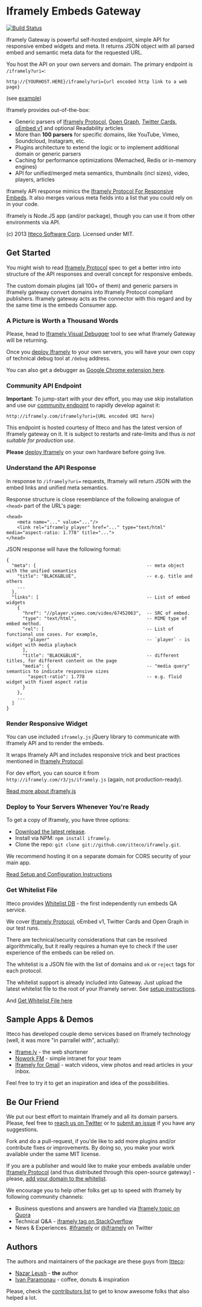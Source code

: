 # Iframely Embeds Gateway

[![Build Status](https://travis-ci.org/itteco/iframely.png?branch=master)](https://travis-ci.org/itteco/iframely)

Iframely Gateway is powerful self-hosted endpoint, simple API for responsive embed widgets and meta. It returns JSON object with all parsed embed and semantic meta data for the requested URL. 

You host the API on your own servers and domain. The primary endpoint is `/iframely?uri=`:

    http://{YOURHOST.HERE}/iframely?uri={url encoded http link to a web page}

(see [example](http://iframely.com/iframely?uri=http%3A%2F%2Fvimeo.com%2F67452063))

Iframely provides out-of-the-box:

 - Generic parsers of [Iframely Protocol](http://iframely.com/oembed2), [Open Graph](http://ogp.me/), [Twitter Cards](https://dev.twitter.com/docs/cards), [oEmbed v1](http://oembed.com/) and optional Readability articles
 - More than __100 parsers__ for specific domains, like YouTube, Vimeo, Soundcloud, Instagram, etc.
 - Plugins arсhitecture to extend the logic or to implement additional domain or generic parsers
 - Caching for performance optimizations (Memached, Redis or in-memory engines)
 - API for unified/merged meta semantics, thumbnails (incl sizes), video, players, articles


Iframely API response mimics the [Iframely Protocol For Responsive Embeds](http://iframely.com/oembed2). It also merges various meta fields into a list that you could rely on in your code.

Iframely is Node.JS app (and/or package), though you can use it from other environments via API.


(c) 2013 [Itteco Software Corp](http://itteco.com). Licensed under MIT.



## Get Started

You might wish to read [Iframely Protocol](http://iframely.com/oembed2) spec to get a better intro into structure of the API responses and overall concept for responsive embeds.

The custom domain plugins (all 100+ of them) and generic parsers in Iframely gateway convert domains into Iframely Protocol compliant publishers. Iframely gateway acts as the connector with this regard and by the same time is the embeds Consumer app.


### A Picture is Worth a Thousand Words

Please, head to [Iframely Visual Debugger](http://iframely.com/debug) tool to see what Iframely Gateway will be returning. 

Once you [deploy Iframely](http://iframely.com/gateway/setup) to your own servers, you will have your own copy of technical debug tool at `/debug` address.

You can also get a debugger as [Google Chrome extension here](https://chrome.google.com/webstore/detail/iframely-semantic-url-deb/lhemgegopokbfknihjcefbaamgoojfjf).


### Community API Endpoint

__Important__: To jump-start with your dev effort, you may use skip installation and use our [community endpoint](http://iframely.com/iframely?uri=http%3A%2F%2Fvimeo.com%2F67452063) to rapidly develop against it:

    http://iframely.com/iframely?uri={URL encoded URI here}


This endpoint is hosted courtesy of Itteco and has the latest version of Iframely gateway on it. It is subject to restarts and rate-limits and thus _is not suitable for production use_.

__Please__ [deploy Iframely](http://iframely.com/gateway/setup) on your own hardware before going live.


### Understand the API Response

In response to `/iframely?uri=` requests, Iframely will return JSON with the embed links and unified meta semantics.


Response structure is close resemblance of the following analogue of `<head>` part of the URL's page:

    <head>
        <meta name="..." value="..."/>
        <link rel="iframely player" href="..." type="text/html" media="aspect-ratio: 1.778" title="...">
    </head>

JSON response will have the following format:

    {
      "meta": {                                         -- meta object with the unified semantics
        "title": "BLACK&BLUE",                          -- e.g. title and others
        ...
      },
      "links": [                                        -- List of embed widgets
        {
          "href": "//player.vimeo.com/video/67452063",  -- SRC of embed. 
          "type": "text/html",                          -- MIME type of embed method.
          "rel": [                                      -- List of functional use cases. For example,
            "player"                                    -- `player` - is widget with media playback
          ],
          "title": "BLACK&BLUE",                        -- different titles, for different content on the page
          "media": {                                    -- "media query" semantics to indicate responsive sizes
            "aspect-ratio": 1.778                       -- e.g. fluid widget with fixed aspect ratio
          }
        },
        ...
      ]
    }


### Render Responsive Widget

You can use included `iframely.js` jQuery library to communicate with Iframely API and to render the embeds. 

It wraps Iframely API and includes responsive trick and best practices mentioned in [Iframely Protocol](http://iframely.com/oembed2/types).

For dev effort, you can source it from `http://iframely.com/r3/js/iframely.js` (again, not production-ready).

[Read more about iframely.js](http://iframely.com/gateway/iframelyjs)


### Deploy to Your Servers Whenever You're Ready

To get a copy of Iframely, you have three options:

* [Download the latest release](https://github.com/itteco/iframely/zipball/master).
* Install via NPM: `npm install iframely`.
* Clone the repo: `git clone git://github.com/itteco/iframely.git`.

We recommend hosting it on a separate domain for CORS security of your main app.

[Read Setup and Configuration Instructions](http://iframely.com/gateway/setup)


### Get Whitelist File

Itteco provides [Whitelist DB](http://iframely.com/qa) - the first independently run embeds QA service. 

We cover [Iframely Protocol](http://iframely.com/oembed2), oEmbed v1, Twitter Cards and Open Graph in our test runs. 

There are technical/security considerations that can be resolved algorithmically, but it really 
requires a human eye to check if the user experience of the embeds can be relied on. 

The whitelist is a JSON file with the list of domains and `ok` or `reject` tags for each protocol. 

The whitelist support is already included into Gateway. Just upload the latest whitelist file to the root of your Iframely server. See [setup instructions](http://iframely.com/gateway/setup).


And [Get Whitelist File here](http://iframely.com/qa/buy)


## Sample Apps & Demos

Itteco has developed couple demo services based on Iframely technology (well, it was more "in parrallel with", actually):

* [Iframe.ly](http://iframe.ly) - the web shortener
* [Nowork FM](http://nowork.fm) - simple intranet for your team
* [Iframely for Gmail](https://chrome.google.com/webstore/detail/iframely-for-gmail/bbafbcjnlgfbemjemgliogmfdlkocjmi) - watch videos, view photos and read articles in your inbox.

Feel free to try it to get an inspiration and idea of the possibilities. 



## Be Our Friend

We put our best effort to maintain Iframely and all its domain parsers. Please, feel free to [reach us on Twitter](http://twitter.com/iframely) or to [submit an issue](https://github.com/itteco/iframely/issues) if you have any suggestions.

Fork and do a pull-request, if you'de like to add more plugins and/or contribute fixes or improvements. By doing so, you make your work available under the same MIT license.

If you are a publisher and would like to make your embeds available under [Iframely Protocol](http://iframely.com/oembed2) (and thus distributed through this open-source gateway) - please, [add your domain to the whitelist](http://iframely.com/qa/request).


We encourage you to help other folks get up to speed with Iframely by following community channels:

- Business questions and answers are handled via [Iframely topic on Quora](http://www.quora.com/Iframely)
- Technical Q&A - [iframely tag on StackOverflow](http://stackoverflow.com/questions/tagged/iframely)
- News & Experiences. [#iframely](https://twitter.com/search?q=iframely&src=typd&mode=realtime) or [@iframely](https://twitter.com/iframely) on Twitter


## Authors

The authors and maintainers of the package are these guys from [Itteco](http://itteco.com):

 - [Nazar Leush](https://github.com/nleush) - __the__ author
 - [Ivan Paramonau](https://twitter.com/iparamonau) - coffee, donuts & inspiration

Please, check the [contributors list](https://github.com/itteco/iframely/graphs/contributors) to get to know awesome folks that also helped a lot.


